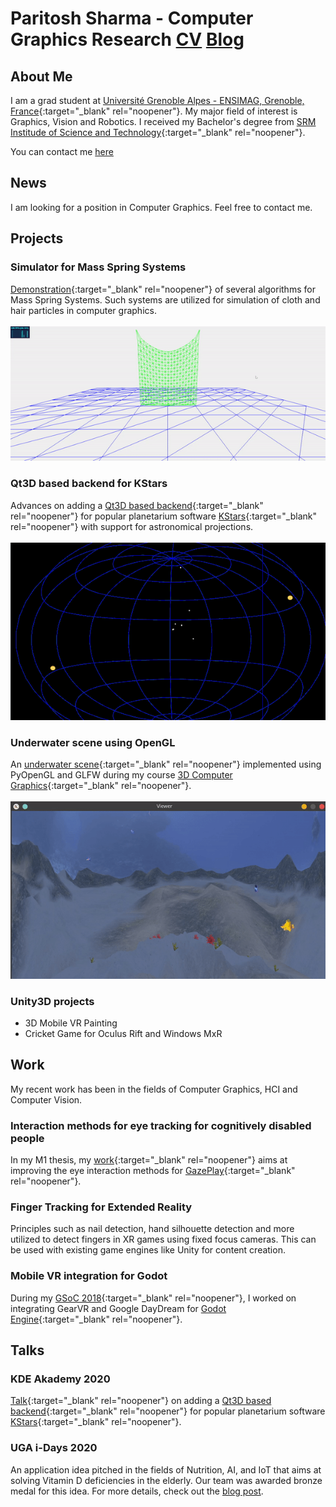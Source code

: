 # Paritosh Sharma - Computer Graphics Research  [CV](./CV.pdf)  [Blog](http://blog.paritosh-sharma.com/)


## About Me

I am a grad student at [Université Grenoble Alpes - ENSIMAG, Grenoble, France](https://mosig.imag.fr){:target="_blank" rel="noopener"}. My major field of interest is Graphics, Vision and Robotics. I received my Bachelor's degree from [SRM Institude of Science and Technology](https://www.srmist.edu.in/){:target="_blank" rel="noopener"}.

You can contact me [here](mailto:contact@paritosh-sharma.com,paritosh.sharma@etu.univ-grenoble-alpes.fr)


## News

I am looking for a position in Computer Graphics. Feel free to contact me.


## Projects

<!--### Differentiable Rendering
[A simple comparison and summary](http://blog.paritosh-sharma.com/2020-10-09/differentiable-rendering){:target="_blank" rel="noopener"} of different types of existing Differentiable Renderers(for example rasterizer, ray marching, point-based techniques and single shaded surfaces). Such systems are utilized in inverse graphics to approximate scene geometry, illumination, materials, and motions from image observations.-->

### Simulator for Mass Spring Systems
[Demonstration](https://paritosh-sharma.com/mass-spring-simulator/){:target="_blank" rel="noopener"} of several algorithms for Mass Spring Systems. Such systems are utilized for simulation of cloth and hair particles in computer graphics.
\
\
![Mass Spring Demo](images/mass-spring.gif)

### Qt3D based backend for KStars
Advances on adding a [Qt3D based backend](http://paritosh-sharma.com/gsoc-2020/){:target="_blank" rel="noopener"} for popular planetarium software [KStars](https://edu.kde.org/kstars/){:target="_blank" rel="noopener"} with support for astronomical projections.
\
\
![Qt3D KStars Demo](images/qt3d-kstars.gif)

### Underwater scene using OpenGL
An [underwater scene](https://github.com/Paritosh97/underwater-opengl){:target="_blank" rel="noopener"} implemented using PyOpenGL and GLFW during my course [3D Computer Graphics](https://chamilo.grenoble-inp.fr/courses/ENSIMAG4MMG3D6/){:target="_blank" rel="noopener"}.
\
\
![Underwater Scene Demo](images/underwater.gif)

### Unity3D projects
- 3D Mobile VR Painting
- Cricket Game for Oculus Rift and Windows MxR


## Work

My recent work has been in the fields of Computer Graphics, HCI and Computer Vision.

### Interaction methods for eye tracking for cognitively disabled people
In my M1 thesis, my [work](http://paritosh-sharma.com/gazeplay-interaction/){:target="_blank" rel="noopener"} aims at improving the eye interaction methods for [GazePlay](https://gazeplay.github.io/GazePlay/){:target="_blank" rel="noopener"}.

### Finger Tracking for Extended Reality
Principles such as nail detection, hand silhouette detection and more utilized to detect fingers in XR games using fixed focus cameras. This can be used with existing game engines like Unity for content creation.

### Mobile VR integration for Godot
During my [GSoC 2018](http://paritosh-sharma.com/gsoc-2018/){:target="_blank" rel="noopener"}, I worked on integrating GearVR and Google DayDream for [Godot Engine](https://godotengine.org/){:target="_blank" rel="noopener"}.


## Talks

### KDE Akademy 2020
[Talk](https://www.youtube.com/watch?v=-KXb1Vte940){:target="_blank" rel="noopener"} on adding a [Qt3D based backend](http://paritosh-sharma.com/gsoc-2020/){:target="_blank" rel="noopener"} for popular planetarium software [KStars](https://edu.kde.org/kstars/){:target="_blank" rel="noopener"}.

### UGA i-Days 2020
An application idea pitched in the fields of Nutrition, AI, and IoT that aims at solving Vitamin D deficiencies in the elderly. Our team was awarded bronze medal for this idea. For more details, check out the [blog post](http://blog.paritosh-sharma.com/2020-11-07/uga-idays-2020).